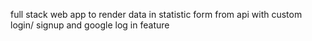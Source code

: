 full stack web app to render data in statistic form from api with custom login/ signup and google log in feature
